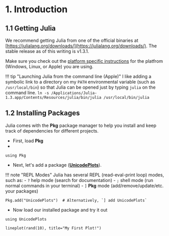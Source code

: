 # 1. Introduction

## 1.1 Getting Julia

We recommend getting Julia from one of the official binaries at [https://julialang.org/downloads/](https://julialang.org/downloads/).  The stable release as of this writing is v1.3.1.

Make sure you check out the [platform specific instructions](https://julialang.org/downloads/platform/) for the platfrom (Windows, Linux, or Apple) you are using. 

!!! tip "Launching Julia from the command line (Apple)"
    I like adding a symbolic link to a directory on my `PATH` environmental variable (such as `/usr/local/bin`) so that Julia can be opened just by typing `julia` on the command line.
    ```
    ln -s /Applications/Julia-1.3.app/Contents/Resources/julia/bin/julia /usr/local/bin/julia
    ```
    

## 1.2 Installing Packages

Julia comes with the **Pkg** package manager to help you install and keep track of dependencies for different projects.

- First, load **Pkg**
- 
```@repl 1
using Pkg
```

- Next, let's add a package ([**UnicodePlots**](https://github.com/Evizero/UnicodePlots.jl)).

!!! note "REPL Modes"
    Julia has several REPL (read-eval-print loop) modes, such as:
    - `?` help mode (search for documentation)
    - `;` shell mode (run normal commands in your terminal)
    - `]` **Pkg** mode (add/remove/update/etc. your packages)

```@repl 1
Pkg.add("UnicodePlots")  # Alternatively, `] add UnicodePlots`
```
- Now load our installed package and try it out

```@repl 1
using UnicodePlots

lineplot(rand(10), title="My First Plot!")
```

